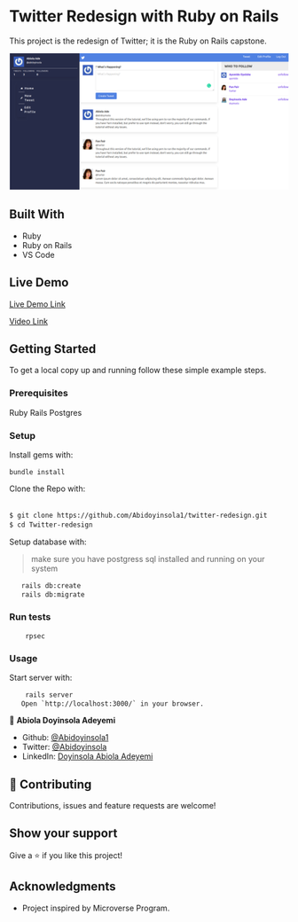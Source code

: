 # Twitter Redesign with Ruby on Rails

This project is the redesign of Twitter; it is the Ruby on Rails capstone.

![screenshot](./app/assets/images/Screenshot.png)

## Built With

- Ruby
- Ruby on Rails
- VS Code

## Live Demo

[Live Demo Link](https://morning-shore-38065.herokuapp.com/)

[Video Link](https://www.loom.com/share/08eab0657cbb48c785e4bf324ffc9a0a)

## Getting Started

To get a local copy up and running follow these simple example steps.

### Prerequisites

Ruby
Rails
Postgres

### Setup

Install gems with:

```
bundle install
```
Clone the Repo with:
~~~bash

$ git clone https://github.com/Abidoyinsola1/twitter-redesign.git
$ cd Twitter-redesign
~~~
Setup database with:

> make sure you have postgress sql installed and running on your system

```
   rails db:create
   rails db:migrate
```

### Run tests

```
    rpsec 
```
### Usage

Start server with:

```
    rails server
   Open `http://localhost:3000/` in your browser.
```

👤 **Abiola Doyinsola Adeyemi**

- Github: [@Abidoyinsola1](https://github.com/Abidoyinsola1)
- Twitter: [@Abidoyinsola](https://twitter.com/abidoyinsola)
- LinkedIn: [Doyinsola Abiola Adeyemi](https://www.linkedin.com/in/doyinsola-adeyemi)


## 🤝 Contributing

Contributions, issues and feature requests are welcome!

## Show your support

Give a ⭐️ if you like this project!

## Acknowledgments

- Project inspired by Microverse Program.